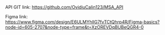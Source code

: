 API GIT link: https://github.com/OvidiuCalin123/MSA_API

Figma link: https://www.figma.com/design/E6ULMYhllG7fvTCtQhrp4R/Figma-basics?node-id=605-2707&node-type=frame&t=XzOREVDqBUBeQGR4-0
